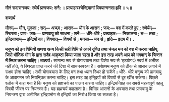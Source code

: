 **मौनं सदासनजय: स्थैर्यं प्राणजय: शनै: ।** **प्रत्याहारश्चेन्द्रियाणां विषयान्मनसा हृदि ॥ ५॥** 

**शब्दार्थ** 

**मौनम्—** **मौन, मूकता** **; सत्—** **अच्छा** **; आसन—** **योग के आसन** **; जय:—** **वश में करते हुए** **; स्थैर्यम्—** **स्थिरता** **; प्राण-** **जय:—** **प्राणवायु को साधना** **; शनै:—** **धीरे-धीरे** **; प्रत्याहार:—** **निकालना** **; च—** **तथा** **; इन्द्रियाणाम्—** **इन्द्रियों का** **;** **विषयात्—** **विषयों से** **; मनसा—** **मन से** **; हृदि—** **हृदय में।** **.** 

**मनुष्य को इन विधियों अथवा अन्य किसी सही विधि से अपने दूषित तथा चंचल** **मन को वश में करना चाहिए, जिसे भौतिक भोग के द्वारा सदैव आकृष्टï किया जाता** **रहता है और इस तरह अपने आप को भगवान् के चिन्तन में स्थिर करना चाहिए।** **तात्पर्य :** सामान्य रूप से योगावयास तथा विशेष रूप से 'हठयोगÓ स्वयं में अभीष्ट नहीं होते, ये स्थिरता प्राप्त करने की दिशा में साधनस्वरूप हैं। सर्वप्रथम मनुष्य को ठीक से आसन लगाने में सक्षम होना चाहिए। तभी योगावयास के लिए मन तथा ध्यान स्थिर हो सकेंगे। धीरे- धीरे मनुष्य को प्राणवायु के आवागमन को नियनि्त्रत करना चाहिए। इस तरह वह इनि्द्रयों को विषयों से दूर खींच सकेगा। पिछले श्लोक में कहा गया है कि मनुष्य को ब्रह्मचर्य का पालन करना चाहिए। इन्द्रियनिग्रह का सबसे महत्त्वपूर्ण पहलू विषयी जीवन पर नियन्त्रण है। यह ब्रह्मचर्य कहलाता है। विभिन्न आसनों के अवयास तथा प्राणवायु के नियन्त्रण द्वारा असीमित इन्द्रियभोग से इन्द्रियों का निरोध किया जा सकता है।  